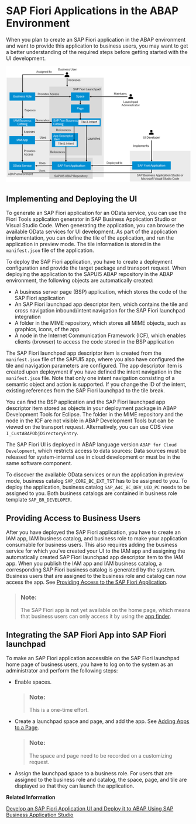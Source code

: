 <!-- loio1d9deef79d7d4936850b2d6343206ec8 -->

# SAP Fiori Applications in the ABAP Environment

When you plan to create an SAP Fiori application in the ABAP environment and want to provide this application to business users, you may want to get a better understanding of the required steps before getting started with the UI development.

![](images/SAP_UI5_ABAP_Repository_213fe8c.png)



<a name="loio1d9deef79d7d4936850b2d6343206ec8__section_o4c_g1n_ktb"/>

## Implementing and Deploying the UI

To generate an SAP Fiori application for an OData service, you can use the Fiori Tools application generator in SAP Business Application Studio or Visual Studio Code. When generating the application, you can browse the available OData services for UI development. As part of the application implementation, you can define the tile of the application, and run the application in preview mode. The tile information is stored in the `manifest.json` file of the application.

To deploy the SAP Fiori application, you have to create a deployment configuration and provide the target package and transport request. When deploying the application to the SAPUI5 ABAP repository in the ABAP environment, the following objects are automatically created:

-   A business server page \(BSP\) application, which stores the code of the SAP Fiori application
-   An SAP Fiori launchpad app descriptor item, which contains the tile and cross navigation inbound/intent navigation for the SAP Fiori launchpad integration
-   A folder in the MIME repository, which stores all MIME objects, such as graphics, icons, of the app
-   A node in the Internet Communication Framework \(ICF\), which enables clients \(browser\) to access the code stored in the BSP application

The SAP Fiori launchpad app descriptor item is created from the `manifest.json` file of the SAPUI5 app, where you also have configured the tile and navigation parameters are configured. The app descriptor item is created upon deployment if you have defined the intent navigation in the `manifest.json` file. Note that only one intent navigation consisting of a semantic object and action is supported. If you change the ID of the intent, existing references from the SAP Fiori launchpad to the tile break.

You can find the BSP application and the SAP Fiori launchpad app descriptor item stored as objects in your deployment package in ABAP Development Tools for Eclipse. The folder in the MIME repository and the node in the ICF are not visible in ABAP Development Tools but can be viewed on the transport request. Alternatively, you can use CDS view `I_CustABAPObjDirectoryEntry`.

The SAP Fiori UI is deployed in ABAP language version `ABAP for Cloud Development`, which restricts access to data sources: Data sources must be released for system-internal use in cloud development or must be in the same software component.

To discover the available OData services or run the application in preview mode, business catalog `SAP_CORE_BC_EXT_TST` has to be assigned to you. To deploy the application, business catalog `SAP_A4C_BC_DEV_UID_PC` needs to be assigned to you. Both business catalogs are contained in business role template `SAP_BR_DEVELOPER`.



<a name="loio1d9deef79d7d4936850b2d6343206ec8__section_izl_sfn_ktb"/>

## Providing Access to Business Users

After you have deployed the SAP Fiori application, you have to create an IAM app, IAM business catalog, and business role to make your application consumable for business users. This also requires adding the business service for which you’ve created your UI to the IAM app and assigning the automatically created SAP Fiori launchpad app descriptor item to the IAM app. When you publish the IAM app and IAM business catalog, a corresponding SAP Fiori business catalog is generated by the system. Business users that are assigned to the business role and catalog can now access the app. See [Providing Access to the SAP Fiori Application](https://help.sap.com/docs/BTP/65de2977205c403bbc107264b8eccf4b/b569abb158934306a65f3eb38f86ffba.html).

> ### Note:  
> The SAP Fiori app is not yet available on the home page, which means that business users can only access it by using the [app finder](https://help.sap.com/docs/BTP/fd8f9fda63fa4c7a92bb1d4b4ac5582c/48a5dbb0308b47d8969485845d5966ae.html?version=Cloud).



<a name="loio1d9deef79d7d4936850b2d6343206ec8__section_krv_33n_ktb"/>

## Integrating the SAP Fiori App into SAP Fiori launchpad

To make an SAP Fiori application accessible on the SAP Fiori launchpad home page of business users, you have to log on to the system as an administrator and perform the following steps:

-   Enable spaces.

    > ### Note:  
    > This is a one-time effort.

-   Create a launchpad space and page, and add the app. See [Adding Apps to a Page](https://help.sap.com/docs/BTP/fd8f9fda63fa4c7a92bb1d4b4ac5582c/57cbbebee44e4f019e807c208ec6ea2e.html?version=Cloud).

    > ### Note:  
    > The space and page need to be recorded on a customizing request.

-   Assign the launchpad space to a business role. For users that are assigned to the business role and catalog, the space, page, and tile are displayed so that they can launch the application.


**Related Information**  


[Develop an SAP Fiori Application UI and Deploy it to ABAP Using SAP Business Application Studio](develop-an-sap-fiori-application-ui-and-deploy-it-to-abap-using-sap-business-application-eaaeba4.md "Get an overview on how to create and deploy an SAP Fiori application to ABAP using SAP Business Application Studio.")

